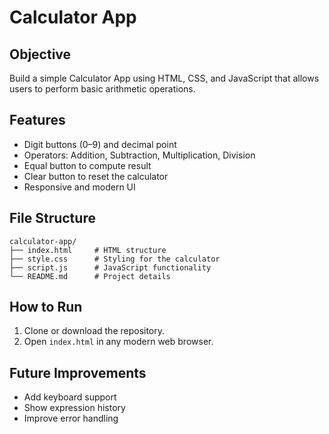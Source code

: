 # Calculator App

## Objective
Build a simple Calculator App using HTML, CSS, and JavaScript that allows users to perform basic arithmetic operations.

## Features
- Digit buttons (0–9) and decimal point
- Operators: Addition, Subtraction, Multiplication, Division
- Equal button to compute result
- Clear button to reset the calculator
- Responsive and modern UI

## File Structure
```
calculator-app/
├── index.html     # HTML structure
├── style.css      # Styling for the calculator
├── script.js      # JavaScript functionality
└── README.md      # Project details
```

## How to Run
1. Clone or download the repository.
2. Open `index.html` in any modern web browser.

## Future Improvements
- Add keyboard support
- Show expression history
- Improve error handling

